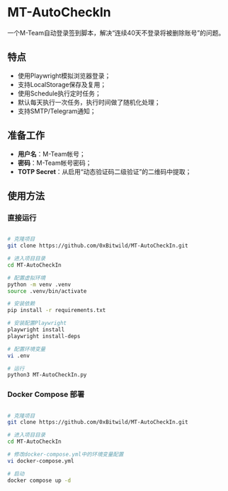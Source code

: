 # MT-AutoCheckIn

一个M-Team自动登录签到脚本，解决“连续40天不登录将被删除账号”的问题。

## 特点

- 使用Playwright模拟浏览器登录；
- 支持LocalStorage保存及复用；
- 使用Schedule执行定时任务；
- 默认每天执行一次任务，执行时间做了随机化处理；
- 支持SMTP/Telegram通知；

## 准备工作

- **用户名**：M-Team帐号；
- **密码**：M-Team帐号密码；
- **TOTP Secret**：从启用“动态验证码二级验证”的二维码中提取；

## 使用方法

### 直接运行

```bash

# 克隆项目
git clone https://github.com/0xBitwild/MT-AutoCheckIn.git

# 进入项目目录
cd MT-AutoCheckIn

# 配置虚拟环境
python -m venv .venv
source .venv/bin/activate

# 安装依赖
pip install -r requirements.txt

# 安装配置Playwright
playwright install
playwright install-deps

# 配置环境变量
vi .env

# 运行
python3 MT-AutoCheckIn.py

```

### Docker Compose 部署

```bash

# 克隆项目
git clone https://github.com/0xBitwild/MT-AutoCheckIn.git

# 进入项目目录
cd MT-AutoCheckIn

# 修改docker-compose.yml中的环境变量配置
vi docker-compose.yml

# 启动
docker compose up -d

```
